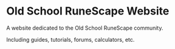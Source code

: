 # Old School RuneScape Website
A website dedicated to the Old School RuneScape community.

Including guides, tutorials, forums, calculators, etc.


